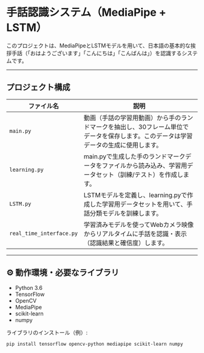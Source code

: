 # 手話認識システム（MediaPipe + LSTM）

このプロジェクトは、MediaPipeとLSTMモデルを用いて、日本語の基本的な挨拶手話（「おはようございます」「こんにちは」「こんばんは」）を認識するシステムです。

---

## プロジェクト構成

| ファイル名 | 説明 |
|------------|------|
| `main.py` | 動画（手話の学習用動画）から手のランドマークを抽出し、30フレーム単位でデータを保存します。このデータは学習データの生成に使用します。 |
| `learning.py` | main.pyで生成した手のランドマークデータをファイルから読み込み、学習用データセット（訓練/テスト）を作成します。 |
| `LSTM.py` | LSTMモデルを定義し、learning.pyで作成した学習用データセットを用いて、手話分類モデルを訓練します。|
| `real_time_interface.py` | 学習済みモデルを使ってWebカメラ映像からリアルタイムに手話を認識・表示（認識結果と確信度）します。 |

---

## ⚙️ 動作環境・必要なライブラリ

- Python 3.6
- TensorFlow
- OpenCV
- MediaPipe
- scikit-learn
- numpy

ライブラリのインストール（例）:

```bash
pip install tensorflow opencv-python mediapipe scikit-learn numpy
```
